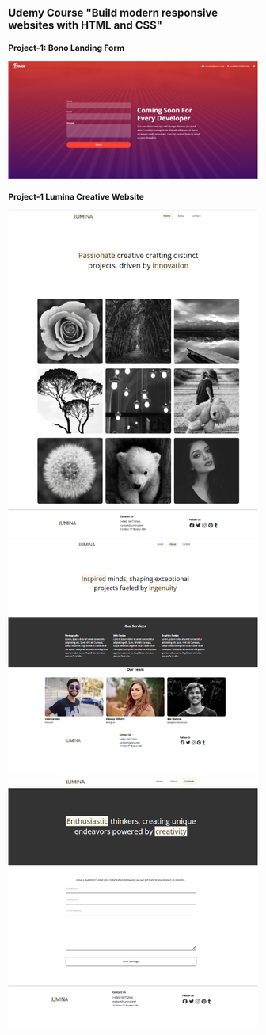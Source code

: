 ## Udemy Course "Build modern responsive websites with HTML and CSS" 
### Project-1: Bono Landing Form
![alt text](<bono-landing-form/Output/Screenshot 2025-04-15 030428.png>)

### Project-1 Lumina Creative Website
![alt text](<lumina creative/Output/Screenshot 2025-04-17 183313.png>) 
![alt text](<lumina creative/Output/Screenshot 2025-04-17 183326.png>) 
![alt text](<lumina creative/Output/Screenshot 2025-04-17 183341.png>)